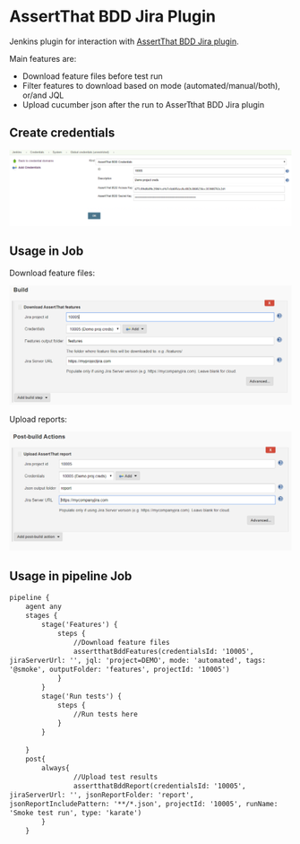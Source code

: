 # AssertThat BDD Jira Plugin

Jenkins plugin for interaction with [AssertThat BDD Jira plugin](https://marketplace.atlassian.com/apps/1219033/assertthat-bdd-test-management-in-jira?hosting=cloud&tab=overview).

Main features are:

- Download feature files before test run
- Filter features to download based on mode (automated/manual/both), or/and JQL
- Upload cucumber json after the run to AsserTthat BDD Jira plugin

## Create credentials

![Create credentials](docs/credentials.PNG?raw=true "Create credentials")

## Usage in Job 

Download feature files: 

![Download feature files](docs/download-features.PNG?raw=true "Download feature files")

Upload reports:

![Upload reports](docs/upload-report.PNG?raw=true "Upload reports")

## Usage in pipeline Job

```
pipeline {
    agent any 
    stages {
        stage('Features') { 
            steps {
                //Download feature files
                assertthatBddFeatures(credentialsId: '10005',  jiraServerUrl: '', jql: 'project=DEMO', mode: 'automated', tags: '@smoke', outputFolder: 'features', projectId: '10005')
            }
        }
        stage('Run tests') { 
            steps {
                //Run tests here
            }
        }

    }
    post{
        always{
                //Upload test results
                assertthatBddReport(credentialsId: '10005',  jiraServerUrl: '', jsonReportFolder: 'report', jsonReportIncludePattern: '**/*.json', projectId: '10005', runName: 'Smoke test run', type: 'karate')
        }
    }

```
